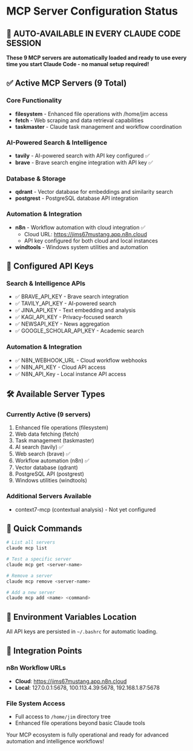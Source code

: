 # MCP Server Configuration Status

## 🎯 AUTO-AVAILABLE IN EVERY CLAUDE CODE SESSION

**These 9 MCP servers are automatically loaded and ready to use every time you start Claude Code - no manual setup required!**

## ✅ Active MCP Servers (9 Total)

### Core Functionality
- **filesystem** - Enhanced file operations with /home/jim access
- **fetch** - Web scraping and data retrieval capabilities
- **taskmaster** - Claude task management and workflow coordination

### AI-Powered Search & Intelligence
- **tavily** - AI-powered search with API key configured ✅
- **brave** - Brave search engine integration with API key ✅

### Database & Storage
- **qdrant** - Vector database for embeddings and similarity search
- **postgrest** - PostgreSQL database API integration

### Automation & Integration
- **n8n** - Workflow automation with cloud integration ✅
  - Cloud URL: https://jims67mustang.app.n8n.cloud
  - API key configured for both cloud and local instances
- **windtools** - Windows system utilities and automation

## 🔑 Configured API Keys

### Search & Intelligence APIs
- ✅ BRAVE_API_KEY - Brave search integration
- ✅ TAVILY_API_KEY - AI-powered search
- ✅ JINA_API_KEY - Text embedding and analysis
- ✅ KAGI_API_KEY - Privacy-focused search
- ✅ NEWSAPI_KEY - News aggregation
- ✅ GOOGLE_SCHOLAR_API_KEY - Academic search

### Automation & Integration
- ✅ N8N_WEBHOOK_URL - Cloud workflow webhooks
- ✅ N8N_API_KEY - Cloud API access
- ✅ N8N_API_Key - Local instance API access

## 🛠 Available Server Types

### Currently Active (9 servers)
1. Enhanced file operations (filesystem)
2. Web data fetching (fetch)
3. Task management (taskmaster)
4. AI search (tavily) ✅
5. Web search (brave) ✅
6. Workflow automation (n8n) ✅
7. Vector database (qdrant)
8. PostgreSQL API (postgrest)
9. Windows utilities (windtools)

### Additional Servers Available
- context7-mcp (contextual analysis) - Not yet configured

## 🚀 Quick Commands

```bash
# List all servers
claude mcp list

# Test a specific server
claude mcp get <server-name>

# Remove a server
claude mcp remove <server-name>

# Add a new server
claude mcp add <name> <command>
```

## 📍 Environment Variables Location
All API keys are persisted in `~/.bashrc` for automatic loading.

## 🔗 Integration Points

### n8n Workflow URLs
- **Cloud**: https://jims67mustang.app.n8n.cloud
- **Local**: 127.0.0.1:5678, 100.113.4.39:5678, 192.168.1.87:5678

### File System Access
- Full access to `/home/jim` directory tree
- Enhanced file operations beyond basic Claude tools

Your MCP ecosystem is fully operational and ready for advanced automation and intelligence workflows!